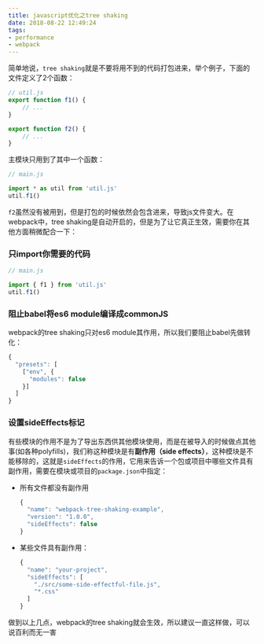 ```yaml
---
title: javascript优化之tree shaking
date: 2018-08-22 12:49:24
tags: 
- performance
- webpack
---
```


简单地说，`tree shaking`就是不要将用不到的代码打包进来，举个例子，下面的文件定义了2个函数：

```javascript
// util.js
export function f1() {
    // ...
}

export function f2() {
    // ...
}
```

主模块只用到了其中一个函数：

```javascript
// main.js

import * as util from 'util.js'
util.f1()
```

`f2`虽然没有被用到，但是打包的时候依然会包含进来，导致js文件变大。在webpack中，tree shaking是自动开启的，但是为了让它真正生效，需要你在其他方面稍微配合一下：

### 只import你需要的代码

```javascript
// main.js

import { f1 } from 'util.js'
util.f1()
```

### 阻止babel将es6 module编译成commonJS

webpack的tree shaking只对es6 module其作用，所以我们要阻止babel先做转化：

```javascript
{
  "presets": [
    ["env", {
      "modules": false
    }]
  ]
}
```

### 设置sideEffects标记

有些模块的作用不是为了导出东西供其他模块使用，而是在被导入的时候做点其他事(如各种polyfills)，我们称这种模块是有**副作用（side effects）**，这种模块是不能移除的，这就是`sideEffects`的作用，它用来告诉一个包或项目中哪些文件具有副作用，需要在模块或项目的`package.json`中指定：

- 所有文件都没有副作用

  ```javascript
  {
    "name": "webpack-tree-shaking-example",
    "version": "1.0.0",
    "sideEffects": false
  }
  ```

- 某些文件具有副作用：

  ```javascript
  {
    "name": "your-project",
    "sideEffects": [
      "./src/some-side-effectful-file.js",
      "*.css"
    ]
  }
  ```

做到以上几点，webpack的tree shaking就会生效，所以建议一直这样做，可以说百利而无一害